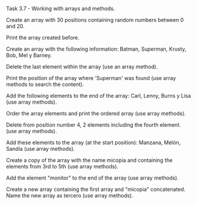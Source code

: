 Task 3.7 - Working with arrays and methods.

Create an array with 30 positions containing random numbers between 0 and 20.

Print the array created before.

Create an array with the following information: Batman, Superman, Krusty, Bob, Mel y Barney.

Delete the last element within the array (use an array method).

Print the position of the array where 'Superman' was found (use array methods to search the content).

Add the following elements to the end of the array: Carl, Lenny, Burns y Lisa (use array methods).

Order the array elements and print the ordered array (use array methods).

Delete from position number 4, 2 elements including the fourth element.  (use array methods).

Add these elements to the array (at the start position): Manzana, Melón, Sandía (use array methods).

Create a copy of the array with the name micopia and containing the elements from 3rd to 5th (use array methods).

Add the element "monitor" to the end of the array (use array methods).

Create a new array containing the first array and "micopia" concatenated. Name the new array as tercero (use array methods).